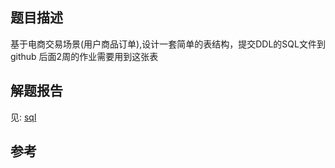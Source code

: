 ## 题目描述

基于电商交易场景(用户商品订单),设计一套简单的表结构，提交DDL的SQL文件到github
后面2周的作业需要用到这张表

## 解题报告

见: [sql](./order.sql)
## 参考